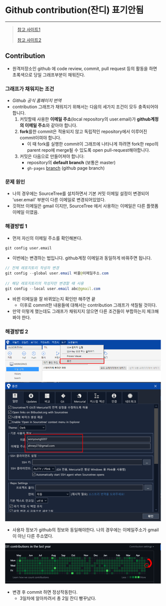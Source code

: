 # Github contribution(잔디) 표기안됨

---

>[참고 사이트1](https://develaniper-devpage.tistory.com/76)
>
>[참고 사이트2](https://velog.io/@think2wice/Github-%EB%B6%84%EB%AA%85-commit%EC%9D%84-%ED%96%88%EB%8A%94%EB%8D%B0-%EC%99%9C-contribution-%EA%B7%B8%EB%9E%98%ED%94%84%EB%8A%94-%EC%95%88%EC%B1%84%EC%9B%8C%EC%A7%80%EC%A7%80)

## Contribution 

- 원격저장소인 github 에 code review, commit, pull request 등의 활동을 하면 초록색으로 당일 그래프부분이 채워진다. 

### 그래프가 채워지는 조건 

- *Github 공식 홈페이지 번역*
- contribution 그래프가 채워지기 위해서는 다음의 세가지 조건이 모두 충족되어야 합니다.
  1. 커밋할때 사용한 **이메일 주소**(local repository의 user.email)가 **github계정의 이메일 주소**와 같아야 합니다.
  2. **fork**를한 commit은 적용되지 않고 독립적인 repository에서 이루어진 commit이여야 합니다.
     - 이 때 fork를 실행한 commit이 그래프에 나타나게 하려면 fork한 repo의 parent repo에 merge될 수 있도록 open pull-request해야합니다.
  3. 커밋은 다음으로 만들어져야 합니다:
     - repository의 **default branch** (보통은 master)
     - `gh-pages` [branch](https://help.github.com/en/github/working-with-github-pages/about-github-pages#types-of-github-pages-sites) (github page branch)

### 문제 원인

- 나의 경우에는 SourceTree를 설치하면서 기본 커밋 이메일 설정이 변경되어 'user.email' 부분이 다른 이메일로 변경되어있었다. 
- 깃허브 이메일은 gmail 이지만, SourceTree 에서 사용하는 이메일은 다른 플랫폼 이메일 이였음. 

### 해결방법 1

- 먼저 자신의 이메일 주소를 확인해본다. 

```null
git config user.email
```

- 이번에는 변경하는 법입니다. github계정 이메일과 동일하게 바꿔주면 됩니다.

```java
// 전체 레포지토리 작성자 변경 
git config --global user.email 바꿀@이메일주소.com

// 해당 레포지토리의 작성자만 변경할 떄 사용
git config --local user.email abc@gmail.com
```

- 바뀐 이메일을 잘 바뀌었는지 확인만 해주면 끝
  - 이후로 commit한 내용들에 대해서는 contribution 그래프가 색칠될 것이다. 
- 만약 이렇게 했는데도 그래프가 채워지지 않으면 다른 조건들이 부합하는지 체크해봐야 한다. 

### 해결방법 2

<img src="./images/contribution에러1.png" width="600">

<img src="./images/contribution에러2.png" width="600">

- 사용자 정보가 github의 정보와 동일해야한다. 나의 경우에는 이메일주소가 gmail 이 아닌 다른 주소였다. 



<img src="./images/contribution에러3.png" width="600">

- 변경 후 commit 하면 정상작동한다. 
  - 3일차에 알아차려서 총 2일 잔디 빵꾸났다. 